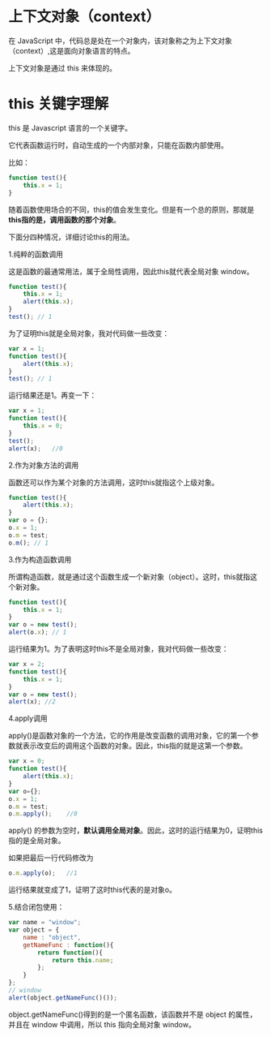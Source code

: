 # 上下文对象（context）

在 JavaScript 中，代码总是处在一个对象内，该对象称之为上下文对象（context）,这是面向对象语言的特点。

上下文对象是通过 this 来体现的。

# this 关键字理解

this 是 Javascript 语言的一个关键字。

它代表函数运行时，自动生成的一个内部对象，只能在函数内部使用。

比如：
``` js
function test(){
    this.x = 1;
}
```
随着函数使用场合的不同，this的值会发生变化。但是有一个总的原则，那就是 **this指的是，调用函数的那个对象**。

下面分四种情况，详细讨论this的用法。

1.纯粹的函数调用

这是函数的最通常用法，属于全局性调用，因此this就代表全局对象 window。

``` js
function test(){
    this.x = 1;
    alert(this.x);
}
test(); // 1
```

为了证明this就是全局对象，我对代码做一些改变：

``` js
var x = 1;
function test(){
    alert(this.x);
}
test(); // 1
```
运行结果还是1。再变一下：

``` js
var x = 1;
function test(){
    this.x = 0;
}
test();
alert(x);   //0
```

2.作为对象方法的调用

函数还可以作为某个对象的方法调用，这时this就指这个上级对象。

``` js
function test(){
    alert(this.x);
}
var o = {};
o.x = 1;
o.m = test;
o.m(); // 1
```

3.作为构造函数调用

所谓构造函数，就是通过这个函数生成一个新对象（object）。这时，this就指这个新对象。

``` js
function test(){
    this.x = 1;
}
var o = new test();
alert(o.x); // 1
```

运行结果为1。为了表明这时this不是全局对象，我对代码做一些改变：

``` js
var x = 2;
function test(){
    this.x = 1;
}
var o = new test();
alert(x); //2
```

4.apply调用

apply()是函数对象的一个方法，它的作用是改变函数的调用对象，它的第一个参数就表示改变后的调用这个函数的对象。因此，this指的就是这第一个参数。

``` js
var x = 0;
function test(){
    alert(this.x);
}
var o={};
o.x = 1;
o.m = test;
o.m.apply();    //0
```

apply() 的参数为空时，**默认调用全局对象**。因此，这时的运行结果为0，证明this指的是全局对象。

如果把最后一行代码修改为
``` js
o.m.apply(o);   //1
```
运行结果就变成了1，证明了这时this代表的是对象o。

5.结合闭包使用：

``` js
var name = "window";   
var object = {   
    name : "object",   
    getNameFunc : function(){   
        return function(){   
            return this.name;   
        };   
    }   
};
// window
alert(object.getNameFunc()());
```

object.getNameFunc()得到的是一个匿名函数，该函数并不是 object 的属性，并且在 window 中调用，所以 this 指向全局对象 window。
